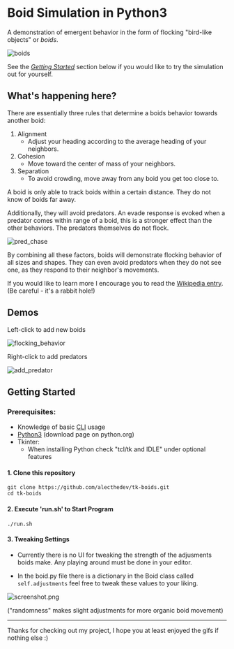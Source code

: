 # Boid Simulation in Python3

A demonstration of emergent behavior in the form of flocking "bird-like objects" or *boids*.

![boids](https://github.com/user-attachments/assets/eb2ce641-41a7-444e-abef-149cc787b556)

See the *[Getting Started](https://github.com/alecthedev/tk-boids/edit/main/README.md#getting-started)* section below if you would like to try the simulation out for yourself.

## What's happening here?

There are essentially three rules that determine a boids behavior towards another boid:

1. Alignment
	* Adjust your heading according to the average heading of your neighbors.
2. Cohesion
	* Move toward the center of mass of your neighbors.
3. Separation
	* To avoid crowding, move away from any boid you get too close to.

A boid is only able to track boids within a certain distance. They do not know of boids far away. 

Additionally, they will avoid predators. An evade response is evoked when a predator comes within range of a boid, this is a stronger effect than the other behaviors. The predators themselves do not flock.

![pred_chase](https://github.com/user-attachments/assets/16cadbb8-cd48-4e67-9255-13a44d4c0bbb)


By combining all these factors, boids will demonstrate flocking behavior of all sizes and shapes. They can even avoid predators when they do not see one, as they respond to their neighbor's movements.

If you would like to learn more I encourage you to read the [Wikipedia entry](https://wikipedia.org/wiki/Boids). (Be careful - it's a rabbit hole!)
## Demos

Left-click to add new boids

![flocking_behavior](https://github.com/user-attachments/assets/bca176ea-8759-43e3-aa1f-efd5a36dd75f)

Right-click to add predators

![add_predator](https://github.com/user-attachments/assets/b3cc1f7a-a67e-48eb-b546-b536db344a2f)

## Getting Started

### Prerequisites:


* Knowledge of basic [CLI](https://en.wikipedia.org/wiki/Command-line_interface) usage
* [Python3](https://www.python.org/downloads/) (download page on python.org)
* Tkinter: 
	* When installing Python check "tcl/tk and IDLE" under optional features

#### 1. Clone this repository
```shell
git clone https://github.com/alecthedev/tk-boids.git
cd tk-boids
```

#### 2. Execute 'run.sh' to Start Program
```shell
./run.sh
``` 

#### 3. Tweaking Settings

* Currently there is no UI for tweaking the strength of the adjusments boids make. Any playing around must be done in your editor.

* In the boid.py file there is a dictionary in the Boid class called `self.adjustments` feel free to tweak these values to your liking. 
 
![screenshot.png](https://github.com/user-attachments/assets/c6ceda5a-b540-458d-acb9-d09005e8db03)

 
 ("randomness" makes slight adjustments for more organic boid movement)

---

Thanks for checking out my project, I hope you at least enjoyed the gifs if nothing else :)
